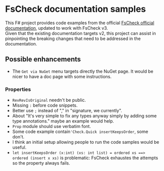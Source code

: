# FsCheck documentation samples
This F# project provides code examples from the official [FsCheck
official documentation](https://fscheck.github.io/FsCheck/), updated
to work with FsCheck v3.  
Given that the existing documentation targets v2, this project can
assist in pinpointing the breaking changes that need to be addressed
in the documentation.


## Possible enhancements

* The `Get via NuGet` menu targets directly the NuGet page. It would
  be nicer to have a doc page with some instructions.

### Properties
* `RevRevIsOriginal` needn't be public.
* Missing `:` before code snippets.
* Better use `;` instead of "," in "signature, we currently".
* About "It's very simple to fix any types anyway simply by adding
  some type annotations." maybe an example would help.
* `Prop` module should use verbatim font.
* Some code example contain`'Check.Quick insertKeepsOrder`, some
  don't.
* I think an initial setup allowing people to run the code samples
  would be useful.
* `let insertKeepsOrder (x:int) (xs: int list) = ordered xs ==>
  ordered (insert x xs)` is problematic: FsCheck exhaustes the
  attempts so the property always fails.
